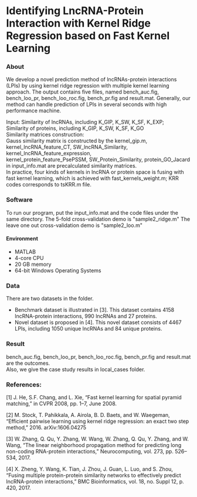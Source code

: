 Identifying LncRNA-Protein Interaction with Kernel Ridge Regression based on Fast Kernel Learning
==== 
### About
We develop a novel prediction method of lncRNAs-protein interactions (LPIs) by using kernel ridge regression with multiple kernel learning approach. The output contains five files, named bench_auc.fig, bench_loo_pr, bench_loo_roc.fig, bench_pr.fig and result.mat. Generally, our method can handle prediction of LPIs in several seconds with high performance machine.

Input: Similarity of lncRNAs, including K_GIP, K_SW, K_SF, K_EXP;<br />
       Similarity of proteins, including K_GIP, K_SW, K_SF, K_GO<br />
Similarity matrices construction:<br />
       Gauss similarity matrix is constructed by the kernel_gip.m,<br />
       kernel_lncRNA_feature_CT, SW_lncRNA_Similarity, kernel_lncRNA_feature_expression,<br />
       kernel_protein_feature_PsePSSM, SW_Protein_Similarity, protein_GO_Jacard in input_info.mat are precalculated similarity matrices.<br />
In practice, four kinds of kernels in lncRNA or protein space is fusing with fast kernel learning, which is achieved with fast_kernels_weight.m; KRR codes corresponds to tsKRR.m file. 
       
### Software
To run our program, put the input_info.mat and the code files under the same directory.
The 5-fold cross-validation demo is "sample2_ridge.m"
The leave one out cross-validation demo is "sample2_loo.m"
       
#### Environment
* MATLAB 
* 4-core CPU
* 20 GB memory
* 64-bit Windows Operating Systems

### Data
There are two datasets in the folder. 
* Benchmark dataset is illustrated in [3]. This dataset contains 4158 lncRNA-protein interactions, 990 lncRNAs and 27 proteins.
* Novel dataset is proposed in [4]. This novel dataset consists of 4467 LPIs, including 1050 unique lncRNAs and 84 unique proteins.

### Result
bench_auc.fig, bench_loo_pr, bench_loo_roc.fig, bench_pr.fig and result.mat are the outcomes. <br />
Also, we give the case study results in local_cases folder.

### References:

[1] J. He, S.F. Chang, and L. Xie, “Fast kernel learning for spatial pyramid matching,” in CVPR 2008, pp. 1–7, June 2008.

[2] M. Stock, T. Pahikkala, A. Airola, B. D. Baets, and W. Waegeman, “Efficient pairwise learning using kernel ridge regression: an exact two step method,” 2016. arXiv:1606.04275

[3] W. Zhang, Q. Qu, Y. Zhang, W. Wang, W. Zhang, Q. Qu, Y. Zhang, and W. Wang, “The linear neighborhood propagation method for predicting
long non-coding RNA-protein interactions,” Neurocomputing, vol. 273, pp. 526–534, 2017.

[4] X. Zheng, Y. Wang, K. Tian, J. Zhou, J. Guan, L. Luo, and S. Zhou, “Fusing multiple protein-protein similarity networks to effectively
predict lncRNA-protein interactions,” BMC Bioinformatics, vol. 18, no. Suppl 12, p. 420, 2017.

